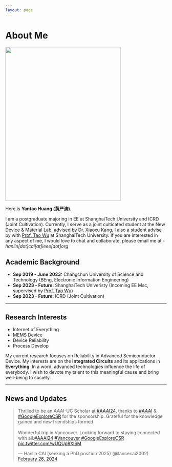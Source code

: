 ```yaml
---
layout: page
---
```


# About Me

<img src="https://caihanlin.com/caihanlin.jpg" class="floatpic" width="360" height="480">

Here is **Yantao Huang (黄严涛)**.

I am a postgraduate majoring in EE at ShanghaiTech University and ICRD (Joint Cultivation). Currently, I serve as a joint culticated student at the New Device & Material Lab, advised by Dr. Xiaoxu Kang. I also a student advise by with [Prof. Tao Wu](https://small.shanghaitech.edu.cn/) at ShanghaiTech University. 
If you are interested in any aspect of me, I would love to chat and collaborate, please email me at - *hanlin[dot]cai[at]ieee[dot]org*

## Academic Background

- **Sep 2019 - June 2023:** Changchun University of Science and Technology (BEng, Electronic Information Engineering)
- **Sep 2023 - Future:** ShanghaiTech Univeristy (Incoming EE Msc, supervised by [Prof. Tao Wu](https://small.shanghaitech.edu.cn/))
- **Sep 2023 - Future:** ICRD (Joint Cultivation)
---

## Research Interests

- Internet of Everything
- MEMS Device
- Device Reliability
- Process Develop

My current research focuses on Reliability in Advanced Semiconductor Device. My interests are on the **Integrated Circuits** and its applications in **Everything**. In a word, advanced technologies influence the life of everybody.  I wish to devote my talent to this meaningful cause and bring well-being to society.

---

## News and Updates



<blockquote class="twitter-tweet"><p lang="en" dir="ltr">Thrilled to be an AAAI-UC Scholar at <a href="https://twitter.com/hashtag/AAAI24?src=hash&amp;ref_src=twsrc%5Etfw">#AAAI24</a>, thanks to <a href="https://twitter.com/hashtag/AAAI?src=hash&amp;ref_src=twsrc%5Etfw">#AAAI</a> &amp; <a href="https://twitter.com/hashtag/GoogleExploreCSR?src=hash&amp;ref_src=twsrc%5Etfw">#GoogleExploreCSR</a> for the sponsorship. Grateful for the knowledge gained and new friendships formed.<br><br>Wonderful trip in Vancouver. Looking forward to staying connected with all.<a href="https://twitter.com/hashtag/AAAI24?src=hash&amp;ref_src=twsrc%5Etfw">#AAAI24</a> <a href="https://twitter.com/hashtag/Vancouver?src=hash&amp;ref_src=twsrc%5Etfw">#Vancouver</a> <a href="https://twitter.com/hashtag/GoogleExploreCSR?src=hash&amp;ref_src=twsrc%5Etfw">#GoogleExploreCSR</a> <a href="https://t.co/wUQUp8XlSM">pic.twitter.com/wUQUp8XlSM</a></p>&mdash; Hanlin CAI (seeking a PhD position 2025) (@lancecai2002) <a href="https://twitter.com/lancecai2002/status/1762210025173344260?ref_src=twsrc%5Etfw">February 26, 2024</a></blockquote> <script async src="https://platform.twitter.com/widgets.js" charset="utf-8"></script>

